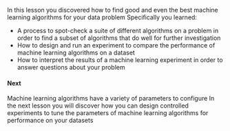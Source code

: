 In this lesson you discovered how to find good and even the best machine learning algorithms
for your data problem Specifically you learned:
- A process to spot-check a suite of different algorithms on a problem in order to find a
subset of algorithms that do well for further investigation
- How to design and run an experiment to compare the performance of machine learning
algorithms on a dataset
- How to interpret the results of a machine learning experiment in order to answer questions
about your problem

#### Next
Machine learning algorithms have a variety of parameters to configure In the next lesson you
will discover how you can design controlled experiments to tune the parameters of machine
learning algorithms for performance on your datasets
